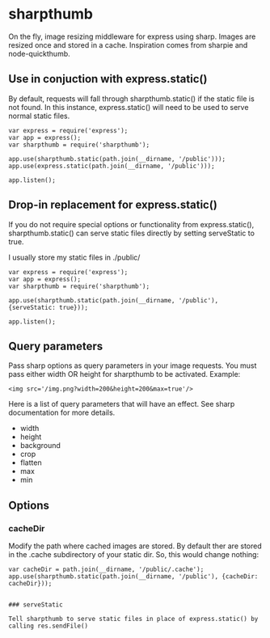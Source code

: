 # sharpthumb

On the fly, image resizing middleware for express using sharp. Images are resized once and stored in a cache. Inspiration comes from sharpie and node-quickthumb.

## Use in conjuction with express.static()

By default, requests will fall through sharpthumb.static() if the static file is not found. In this instance, express.static() will need to be used to serve normal static files.

```
var express = require('express');
var app = express();
var sharpthumb = require('sharpthumb');

app.use(sharpthumb.static(path.join(__dirname, '/public')));
app.use(express.static(path.join(__dirname, '/public')));

app.listen();

```

## Drop-in replacement for express.static()

If you do not require special options or functionality from express.static(), sharpthumb.static() can serve static files directly by setting serveStatic to true.

I usually store my static files in ./public/

```
var express = require('express');
var app = express();
var sharpthumb = require('sharpthumb');

app.use(sharpthumb.static(path.join(__dirname, '/public'), {serveStatic: true}));

app.listen();

```

## Query parameters

Pass sharp options as query parameters in your image requests. You must pass either width OR height for sharpthumb to be activated. Example:

```
<img src='/img.png?width=200&height=200&max=true'/>

```

Here is a list of query parameters that will have an effect. See sharp documentation for more details.

* width
* height
* background
* crop
* flatten
* max
* min


## Options

### cacheDir

Modify the path where cached images are stored. By default ther are stored in the .cache subdirectory of your static dir. So, this would change nothing:

```
var cacheDir = path.join(__dirname, '/public/.cache');
app.use(sharpthumb.static(path.join(__dirname, '/public'), {cacheDir: cacheDir}));


### serveStatic

Tell sharpthumb to serve static files in place of express.static() by calling res.sendFile()